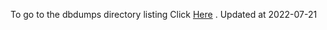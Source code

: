 To go to the dbdumps directory listing Click [Here](https://ipfs.io/ipns/QmNndcqspwx7hPGqgi5B7uwVBBU2SJE8yzChLNhp8v5XGK) . Updated at 2022-07-21